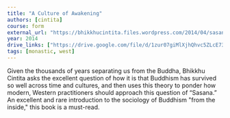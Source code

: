 ```yaml
---
title: "A Culture of Awakening"
authors: [cintita]
course: form
external_url: "https://bhikkhucintita.files.wordpress.com/2014/04/sasana6x9withcover.pdf"
year: 2014
drive_links: ["https://drive.google.com/file/d/1zur07giMlXjhQhvc5ZLcE737t5IEpqxb/view?usp=drivesdk"]
tags: [monastic, west]
---
```


Given the thousands of years separating us from the Buddha, Bhikkhu Cintita asks the excellent question of how it is that Buddhism has survived so well across time and cultures, and then uses this theory to ponder how modern, Western practitioners should approach this question of “Sasana.” An excellent and rare introduction to the sociology of Buddhism "from the inside," this book is a must-read.

